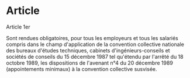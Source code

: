 # Article

  
 Article 1er  
  
 Sont rendues obligatoires, pour tous les employeurs et tous les salariés compris dans le champ d'application de la convention collective nationale des bureaux d'études techniques, cabinets d'ingénieurs-conseils et sociétés de conseils du 15 décembre 1987 tel qu'étendu par l'arrêté du 18 octobre 1989, les dispositions de l'avenant n°4 du 20 décembre 1989 (appointements minimaux) à la convention collective susvisée.  
